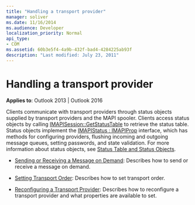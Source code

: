 ```yaml
---
title: "Handling a transport provider"
manager: soliver
ms.date: 11/16/2014
ms.audience: Developer
localization_priority: Normal
api_type:
- COM
ms.assetid: 60b3e5f4-4a9b-432f-bad4-4284225ab93f
description: "Last modified: July 23, 2011"
---
```


# Handling a transport provider
  
**Applies to**: Outlook 2013 | Outlook 2016 
  
Clients communicate with transport providers through status objects supplied by transport providers and the MAPI spooler. Clients access status objects by calling [IMAPISession::GetStatusTable](imapisession-getstatustable.md) to retrieve the status table. Status objects implement the [IMAPIStatus : IMAPIProp](imapistatusimapiprop.md) interface, which has methods for configuring providers, flushing incoming and outgoing message queues, setting passwords, and state validation. For more information about status objects, see [Status Table and Status Objects](status-table-and-status-objects.md).


- [Sending or Receiving a Message on Demand](sending-or-receiving-a-message-on-demand.md): Describes how to send or receive a message on demand.
    
- [Setting Transport Order](setting-transport-order.md): Describes how to set transport order.
    
- [Reconfiguring a Transport Provider](reconfiguring-a-transport-provider.md): Describes how to reconfigure a transport provider and what properties are available to set.
    

